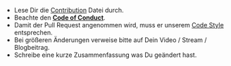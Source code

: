 * Lese Dir die [Contribution](CONTRIBUTING.md) Datei durch.
* Beachte den __[Code of Conduct](CODE_OF_CONDUCT.md)__.   
* Damit der Pull Request angenommen wird, muss er unserem [Code Style](http://wiki.octoawesome.net/wiki/Coding_Styles) entsprechen.
* Bei größeren Änderungen verweise bitte auf Dein Video / Stream / Blogbeitrag.
* Schreibe eine kurze Zusammenfassung was Du geändert hast.